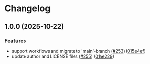 # Changelog

## 1.0.0 (2025-10-22)


### Features

* support workflows and migrate to 'main'-branch ([#253](https://github.com/abinnovision/actions/issues/253)) ([015e4ef](https://github.com/abinnovision/actions/commit/015e4ef0150c12cf52de8a51039fb4fa406a6ca0))
* update author and LICENSE files ([#255](https://github.com/abinnovision/actions/issues/255)) ([01ae229](https://github.com/abinnovision/actions/commit/01ae229ceab3629ecbc163e393d6135b5bb35de2))
